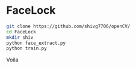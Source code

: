 # FaceLock
```bash
git clone https://github.com/shivg7706/openCV/
cd FaceLock
mkdir shiv
python face_extract.py
python train.py
```
Voila
